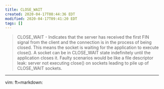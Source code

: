 ```yaml
---
title: CLOSE_WAIT
created: 2020-04-17T08:44:36 EDT
modified: 2020-04-17T09:41:20 EDT
tags: []
---
```


> CLOSE_WAIT - Indicates that the server has received the first FIN signal from
> the client and the connection is in the process of being closed. This means
> the socket is waiting for the application to execute close(). A socket can be
> in CLOSE_WAIT state indefinitely until the application closes it. Faulty
> scenarios would be like a file descriptor leak: server not executing close()
> on sockets leading to pile up of CLOSE_WAIT sockets.


---
vim: ft=markdown:
